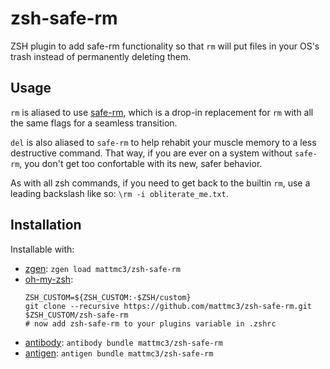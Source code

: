 # zsh-safe-rm

ZSH plugin to add safe-rm functionality so that `rm` will put files in your OS's trash instead of permanently deleting them.

## Usage

`rm` is aliased to use [safe-rm], which is a drop-in replacement for `rm` with all the same flags for a seamless transition.

`del` is also aliased to `safe-rm` to help rehabit your muscle memory to a less destructive command. That way, if you are ever on a system without `safe-rm`, you don't get too confortable with its new, safer behavior.

As with all zsh commands, if you need to get back to the builtin `rm`, use a leading backslash like so: `\rm -i obliterate_me.txt`.

## Installation

Installable with:
- [zgen](https://github.com/tarjoilija/zgen): `zgen load mattmc3/zsh-safe-rm`
- [oh-my-zsh](https://github.com/robbyrussell/oh-my-zsh):
  ``` shell
  ZSH_CUSTOM=${ZSH_CUSTOM:-$ZSH/custom}
  git clone --recursive https://github.com/mattmc3/zsh-safe-rm.git $ZSH_CUSTOM/zsh-safe-rm
  # now add zsh-safe-rm to your plugins variable in .zshrc
  ```
- [antibody](https://getantibody.github.io): `antibody bundle mattmc3/zsh-safe-rm`
- [antigen](https://github.com/zsh-users/antigen): `antigen bundle mattmc3/zsh-safe-rm`


[safe-rm]: https://github.com/kaelzhang/shell-safe-rm
